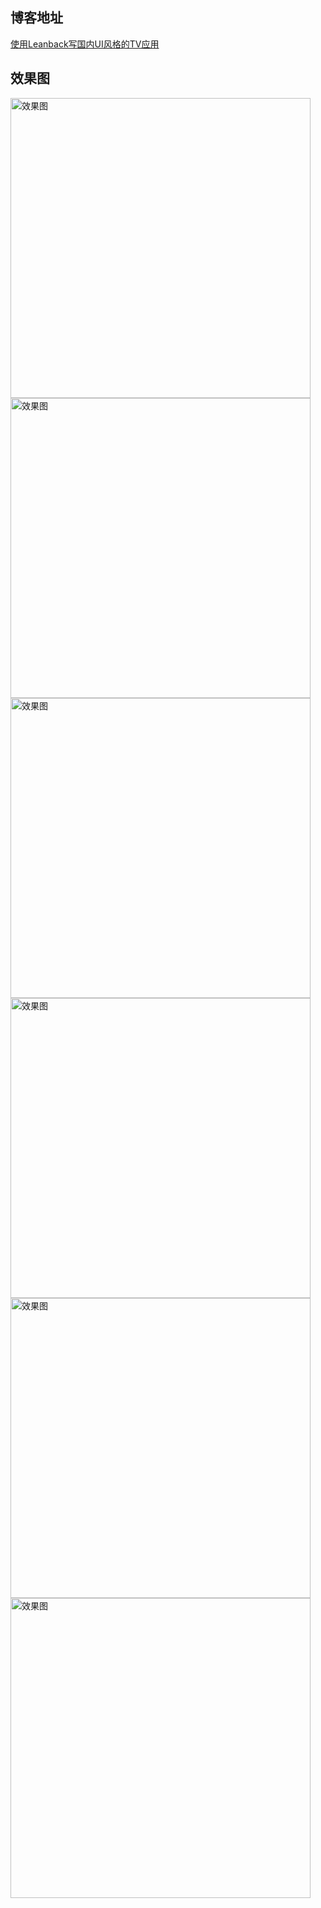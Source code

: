 ## 博客地址
[使用Leanback写国内UI风格的TV应用](https://www.jianshu.com/p/b286e087b074)
## 效果图
<img src="https://github.com/iSuperRed/LeanbackTvSample/blob/master/screenshot/LeanbackTvSample_1.png" width="480" alt="效果图"/>
<img src="https://github.com/iSuperRed/LeanbackTvSample/blob/master/screenshot/LeanbackTvSample_2.png" width="480" alt="效果图"/>
<img src="https://github.com/iSuperRed/LeanbackTvSample/blob/master/screenshot/LeanbackTvSample_3.png" width="480" alt="效果图"/>
<img src="https://github.com/iSuperRed/LeanbackTvSample/blob/master/screenshot/LeanbackTvSample_4.png" width="480" alt="效果图"/>
<img src="https://github.com/iSuperRed/LeanbackTvSample/blob/master/screenshot/LeanbackTvSample_5.png" width="480" alt="效果图"/>
<img src="https://github.com/iSuperRed/LeanbackTvSample/blob/master/screenshot/LeanbackTvSample_6.png" width="480" alt="效果图"/>
